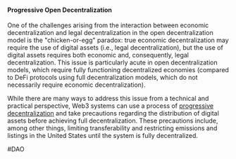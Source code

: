 #### Progressive Open Decentralization

One of the challenges arising from the interaction between economic decentralization and legal decentralization in the open decentralization model is the "chicken-or-egg" paradox: true economic decentralization may require the use of digital assets (i.e., legal decentralization), but the use of digital assets requires both economic and, consequently, legal decentralization. This issue is particularly acute in open decentralization models, which require fully functioning decentralized economies (compared to DeFi protocols using full decentralization models, which do not necessarily require economic decentralization).

While there are many ways to address this issue from a technical and practical perspective, Web3 systems can use a process of [progressive decentralization](https://a16z.com/2020/01/09/progressive-decentralization-crypto-product-management/) and take precautions regarding the distribution of digital assets before achieving full decentralization. These precautions include, among other things, limiting transferability and restricting emissions and listings in the United States until the system is fully decentralized.

#DAO 